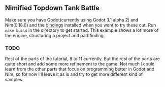 ## Nimified Topdown Tank Battle

Make sure you have Godot(currently using Godot 3.1 alpha 2) and Nim(0.18.0) and the [bindings](https://github.com/pragmagic/godot-nim) installed when you want to try these out. Run `nake build` in the directory to get started.
This example shows a lot more of the engine, structuring a project and pathfinding.

### TODO

Rest of the parts of the tutorial, 8 to 11 currently. But the rest of the parts are quite short and add some more refinement 
to the game. Not much I could learn from the other parts that focus on programming better in Godot and Nim, so for now I'll leave it as is and try to get more different kind of samples.
